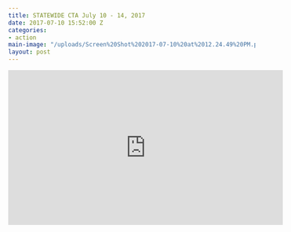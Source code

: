 ```yaml
---
title: STATEWIDE CTA July 10 - 14, 2017
date: 2017-07-10 15:52:00 Z
categories:
- action
main-image: "/uploads/Screen%20Shot%202017-07-10%20at%2012.24.49%20PM.png"
layout: post
---
```


<iframe width="560" height="315" src="https://www.youtube.com/embed/9RSs-Io3vTU" frameborder="0" allowfullscreen></iframe>